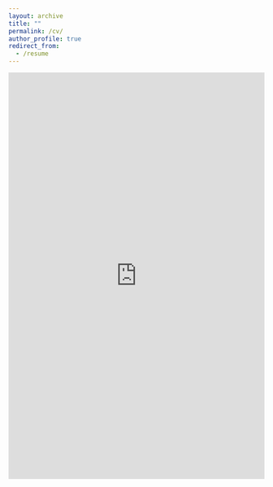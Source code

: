 ```yaml
---
layout: archive
title: ""
permalink: /cv/
author_profile: true
redirect_from:
  - /resume
---
```


<iframe src="https://docs.google.com/gview?url=zoey-rw.github.io/images/Werbin_Resume_May2024.pdf&embedded=true" style="width:100%; height:800px;" frameborder="0">
